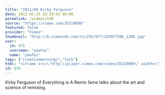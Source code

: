 ```yaml
---
title: "2011/08 Kirby Ferguson"
date: 2012-05-25 23:39:54 00:00
permalink: /videos/630
source: "https://vimeo.com/35319696"
featured: false
provider: "Vimeo"
thumbnail: "http://b.vimeocdn.com/ts/255/977/255977596_1280.jpg"
user:
  id: 475
  username: "yewfai"
  name: "yewfai"
tags: ["creativemornings","talk"]
html: "<iframe src=\"http://player.vimeo.com/video/35319696\" width=\"1280\" height=\"720\" frameborder=\"0\" webkitAllowFullScreen mozallowfullscreen allowFullScreen></iframe>"
id: 630
---
```


Kirby Ferguson of Everything is A Remix fame talks about the art and science of remixing.